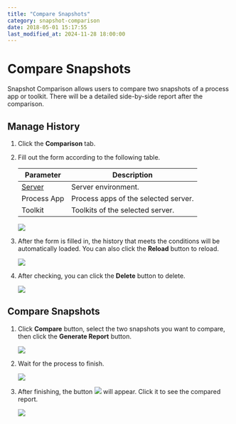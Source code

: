 ```yaml
---
title: "Compare Snapshots"
category: snapshot-comparison
date: 2018-05-01 15:17:55
last_modified_at: 2024-11-28 18:00:00
---
```


# Compare Snapshots
Snapshot Comparison allows users to compare two snapshots of a process app or toolkit. There will be a detailed side-by-side report after the comparison.

## Manage History

1. Click the **Comparison** tab.

2. Fill out the form according to the following table. 

	 Parameter             | Description       
	 ----------------------|-------------------
	 [Server][1]           |Server environment.
	 Process App           |Process apps of the selected server.
	 Toolkit               |Toolkits of the selected server.
		 
	 
    ![][snapshot-comparison-form]
	 
3. After the form is filled in, the history that meets the conditions will be automatically loaded. You can also click the **Reload** button to reload. 

    ![][history]
	
4. After checking, you can click the **Delete** button to delete.

    ![][history-delete]
	

## Compare Snapshots

 1. Click **Compare** button, select the two snapshots you want to compare, then click the **Generate Report** button.

    ![][snapshot-comparison-compare-button]

 2. Wait for the process to finish.
 
    ![][snapshot-comparison-compare-report-waiting]
	
 3. After finishing, the button ![][snapshot-comparison-compare-pre-report-icon] will appear. Click it to see the compared report.
	
    ![][snapshot-comparison-compare-report-link]
    



[snapshot-comparison-form]: ../images/snapshot-comparison/snapshot-comparison-form.png
[history]: ../images/snapshot-comparison/snapshot-comparison-history.png
[history-delete]: ../images/snapshot-comparison/snapshot-comparison-history-delete.png
[snapshot-comparison-compare-pre-report-icon]: ../images/snapshot-comparison/snapshot-comparison-compare-pre-report-icon.png
[snapshot-comparison-compare-button]: ../images/snapshot-comparison/snapshot-comparison-compare-button.png
[snapshot-comparison-compare-report-waiting]: ../images/snapshot-comparison/snapshot-comparison-compare-report-waiting.png
[snapshot-comparison-compare-report-link]: ../images/snapshot-comparison/snapshot-comparison-compare-report-link.png
[1]: ../administration/administration-baw-configuration.html